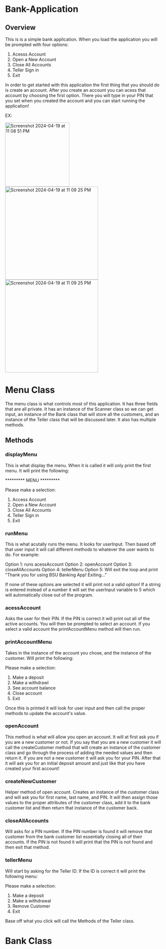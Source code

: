 # Bank-Application

## Overview
This is is a simple bank application. When you load the application you will be prompted with four options:
1. Acesss Account
2. Open a New Account
3. Close All Accounts
4. Teller Sign in
5. Exit

In order to get started with this application the first thing that you should do is create an account. After you create an account you can acess that account by choosing the first option. There you will type in your PIN that you set when you created the account and you can start running the application! 

EX: 

<img width="207" alt="Screenshot 2024-04-19 at 11 08 51 PM" src="https://github.com/nolan-meyer1/Bank-Application/assets/145584308/91b0b2d4-b372-4c0a-8685-385e233f7ae1">
<img width="300" alt="Screenshot 2024-04-19 at 11 09 25 PM" src="https://github.com/nolan-meyer1/Bank-Application/assets/145584308/cd61d846-26b2-42ae-94e9-9f1e4e5fbb47">
<img width="300" alt="Screenshot 2024-04-19 at 11 09 25 PM" src="https://github.com/nolan-meyer1/Bank-Application/assets/145584308/92e8f5ed-7945-4d33-93ed-50a003b14626">

# Menu Class
The menu class is what controls most of this application. It has three fields that are all private. It has an instance of the Scanner class so we can get input, an instance of the Bank class that will store all the customers, and an instance of the Teller class that will be discussed later. It also has multiple methods.

## Methods

### displayMenu
This is what display the menu. When it is called it will only print the first menu. It will print the following: 

********* MENU *********

Please make a selection:
1) Access Account
2) Open a New Account
3) Close All Accounts
4) Teller Sign in
5) Exit

### runMenu
This is what acutally runs the menu. It looks for userInput. Then based off that user input it will call different methods to whatever the user wants to do. For example:

Option 1: runs acessAccount
Option 2: openAccount
Option 3: closeAllAccounts
Option 4: tellerMenu
Option 5: Will exit the loop and print "Thank you for using BSU Banking App! Exiting..."

If none of these options are selected it will print not a valid option! If a string is entered instead of a number it will set the userInput variable to 5 which will automatically close out of the program. 

### acessAccount
Asks the user for their PIN. If the PIN is correct it will print out all of the active accounts. You will then be prompted to select an account. If you select a valid account the printAccountMenu method will then run. 

### printAccountMenu
Takes in the instance of the account you chose, and the instance of the customer. Will print the following: 

Please make a selection:
1) Make a deposit
2) Make a withdrawl
3) See account balance
4) Close account
5) Exit

Once this is printed it will look for user input and then call the proper methods to update the account's value. 

### openAccount
This method is what will allow you open an account. It will at first ask you if you are a new customer or not. If you say that you are a new customer it will call the createCustomer method that will create an instance of the customer class and go through the process of adding the needed values and then return it. If you are not a new customer it will ask you for your PIN. After that it will ask you for an initial deposit amount and just like that you have created your first account! 

### createNewCustomer
Helper method of open account. Creates an instance of the customer class and will ask you for first name, last name, and PIN. It will then assign those values to the proper attributes of the customer class, add it to the bank customer list and then return that instance of the customer back. 

### closeAllAccounts
Will asks for a PIN number. If the PIN number is found it will remove that customer from the bank customer list essentially closing all of their accounts. If the PIN is not found it will print that the PIN is not found and then exit that method. 

### tellerMenu
Will start by asking for the Teller ID. If the ID is correct it will print the following menu: 

Please make a selection:
1) Make a deposit
2) Make a withdrawal
3) Remove Customer
4) Exit

Base off what you click will call the Methods of the Teller class. 

# Bank Class





